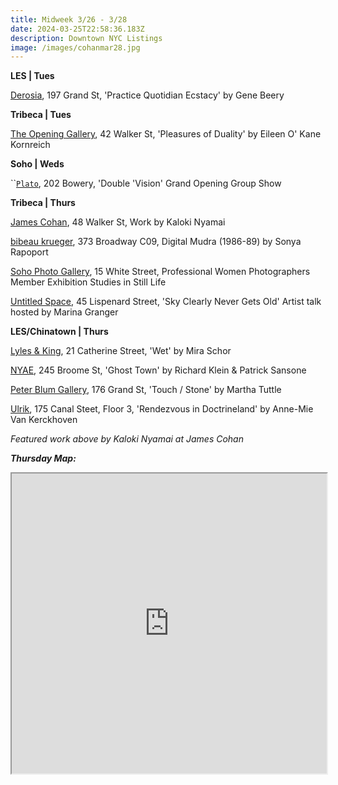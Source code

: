```yaml
---
title: Midweek 3/26 - 3/28
date: 2024-03-25T22:58:36.183Z
description: Downtown NYC Listings
image: /images/cohanmar28.jpg
---
```

**L﻿ES | Tues**

[Derosia](https://www.derosia.nyc/exhibitions/practice-quotidian-ecstasy), 197 Grand St, 'Practice Quotidian Ecstacy' by Gene Beery

**T﻿ribeca | Tues**

[The Opening Gallery](https://www.theopeninggallery.com/), 42 Walker St, 'Pleasures of Duality' by Eileen O' Kane Kornreich

**S﻿oho | Weds**

``[`P﻿lato`](https://www.instagram.com/platogallery/), 202 Bowery, 'Double 'Vision' Grand Opening Group Show

**T﻿ribeca | Thurs**

[James Cohan](https://www.jamescohan.com/exhibitions/kaloki-nyamai), 48 Walker St, Work by Kaloki Nyamai

[bibeau krueger](https://bibeaukrueger.com/Sonya-Rapoport-Digital-Mudra-1986-89), 373 Broadway C09, Digital Mudra (1986-89) by Sonya Rapoport

[Soho Photo Gallery](https://www.sohophoto.com/), 15 White Street, Professional Women Photographers Member Exhibition Studies in Still Life

[Untitled Space](https://untitled-space.com/), 45 Lispenard Street, 'Sky Clearly Never Gets Old' Artist talk hosted by Marina Granger

**L﻿ES/Chinatown | Thurs**

[Lyles & King](https://lylesandking.com/mira-schor-wet), 21 Catherine Street, 'Wet' by Mira Schor

[NYAE](https://www.nyartistsequity.org/all-events/ghost-town-richard-klein-amp-patrick-sansone), 245 Broome St, 'Ghost Town' by Richard Klein & Patrick Sansone

[Peter Blum Gallery](https://www.peterblumgallery.com/exhibitions), 176 Grand St, 'Touch / Stone' by Martha Tuttle

[Ulrik](https://ulrik.nyc/), 175 Canal Steet, Floor 3, 'Rendezvous in Doctrineland' by Anne-Mie Van Kerckhoven

*F﻿eatured work above by Kaloki Nyamai at James Cohan*

***T﻿hursday Map:***

<iframe src="https://www.google.com/maps/d/u/1/embed?mid=1q6256zcIUU_7AxO9PTU7nck5WR_chj0&ehbc=2E312F" width="100%" height="480"></iframe>